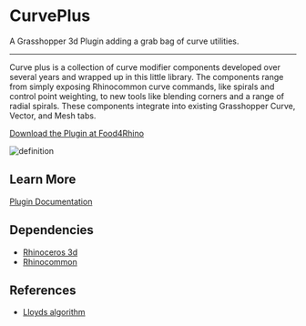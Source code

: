 # CurvePlus
A Grasshopper 3d Plugin adding a grab bag of curve utilities.

---

Curve plus is a collection of curve modifier components developed over several years and wrapped up in this little library. The components range from simply exposing Rhinocommon curve commands, like spirals and control point weighting, to new tools like blending corners and a range of radial spirals. These components integrate into existing Grasshopper Curve, Vector, and Mesh tabs.

[Download the Plugin at Food4Rhino](https://www.food4rhino.com/en/app/curve-0)

![definition](https://user-images.githubusercontent.com/25797596/158092733-e761ca7a-dfd3-4887-a63d-7b456b3c91a9.gif)

## Learn More
[Plugin Documentation](https://interopxyz.gitbook.io/curve-plus/)

## Dependencies
 - [Rhinoceros 3d](https://www.rhino3d.com/)
 - [Rhinocommon](https://www.nuget.org/packages/RhinoCommon/5.12.50810.13095)

## References
 - [Lloyds algorithm](https://en.wikipedia.org/wiki/Lloyd%27s_algorithm/)
